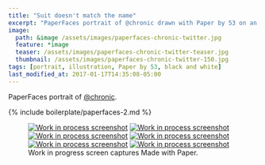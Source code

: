 ```yaml
---
title: "Suit doesn't match the name"
excerpt: "PaperFaces portrait of @chronic drawn with Paper by 53 on an iPad."
image: 
  path: &image /assets/images/paperfaces-chronic-twitter.jpg 
  feature: *image
  teaser: /assets/images/paperfaces-chronic-twitter-teaser.jpg
  thumbnail: /assets/images/paperfaces-chronic-twitter-150.jpg
tags: [portrait, illustration, Paper by 53, black and white]
last_modified_at: 2017-01-17T14:35:08-05:00
---
```


PaperFaces portrait of [@chronic](https://twitter.com/chronic).

{% include boilerplate/paperfaces-2.md %}

<figure class="third">
	<a href="/assets/images/paperfaces-chronic-process-1-lg.jpg"><img src="/assets/images/paperfaces-chronic-process-1-600.jpg" alt="Work in process screenshot"></a>
	<a href="/assets/images/paperfaces-chronic-process-2-lg.jpg"><img src="/assets/images/paperfaces-chronic-process-2-600.jpg" alt="Work in process screenshot"></a>
	<a href="/assets/images/paperfaces-chronic-process-3-lg.jpg"><img src="/assets/images/paperfaces-chronic-process-3-600.jpg" alt="Work in process screenshot"></a>
	<a href="/assets/images/paperfaces-chronic-process-4-lg.jpg"><img src="/assets/images/paperfaces-chronic-process-4-600.jpg" alt="Work in process screenshot"></a>
	<a href="/assets/images/paperfaces-chronic-process-5-lg.jpg"><img src="/assets/images/paperfaces-chronic-process-5-600.jpg" alt="Work in process screenshot"></a>
	<a href="/assets/images/paperfaces-chronic-process-5-lg.jpg"><img src="/assets/images/paperfaces-chronic-process-5-600.jpg" alt="Work in process screenshot"></a>
	<figcaption>Work in progress screen captures Made with Paper.</figcaption>
</figure>
